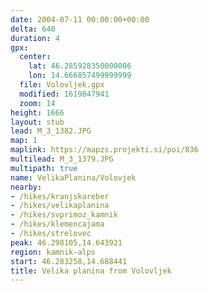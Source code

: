```yaml
---
date: 2004-07-11 00:00:00+00:00
delta: 640
duration: 4
gpx:
  center:
    lat: 46.285928350000006
    lon: 14.666857499999999
  file: Volovljek.gpx
  modified: 1619847941
  zoom: 14
height: 1666
layout: stub
lead: M_3_1382.JPG
map: 1
maplink: https://mapzs.projekti.si/poi/836
multilead: M_3_1379.JPG
multipath: true
name: VelikaPlanina/Volovjek
nearby:
- /hikes/kranjskareber
- /hikes/velikaplanina
- /hikes/svprimoz_kamnik
- /hikes/klemencajama
- /hikes/strelovec
peak: 46.298105,14.643921
region: kamnik-alps
start: 46.283258,14.688441
title: Velika planina from Volovljek
---
```

